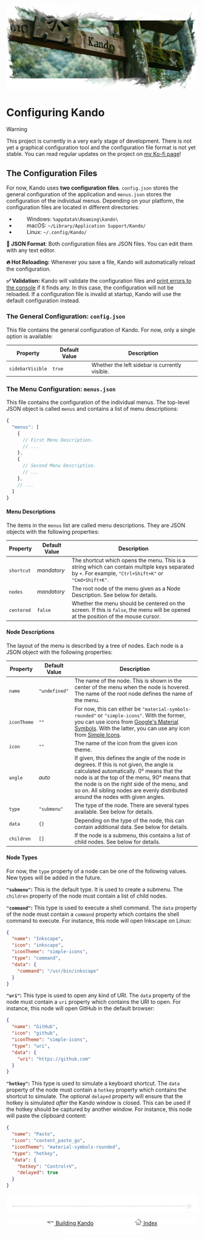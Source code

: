 <!--
SPDX-FileCopyrightText: Simon Schneegans <code@simonschneegans.de>
SPDX-License-Identifier: CC-BY-4.0
-->

<img src="img/banner03.jpg"></img>

# Configuring Kando

> [!WARNING]
> This project is currently in a very early stage of development. There is not yet a graphical configuration tool and the configuration file format is not yet stable. You can read regular updates on the project on [my Ko-fi page](https://ko-fi.com/schneegans)!

## The Configuration Files

For now, Kando uses **two configuration files**. `config.json` stores the general configuration of the application and `menus.json` stores the configuration of the individual menus.
Depending on your platform, the configuration files are located in different directories:

* <img height="14" width="26" src="https://cdn.simpleicons.org/windows" /> Windows: `%appdata%\Roaming\kando\`
* <img height="14" width="26" src="https://cdn.simpleicons.org/apple" /> macOS: `~/Library/Application Support/Kando/`
* <img height="14" width="26" src="https://cdn.simpleicons.org/linux/black" /> Linux: `~/.config/Kando/`

**📝 JSON Format**: Both configuration files are JSON files. You can edit them with any text editor.

**🔥 Hot Reloading:** Whenever you save a file, Kando will automatically reload the configuration.

**✅ Validation:** Kando will validate the configuration files and [print errors to the console](installing.md#running-kando-from-the-command-line) if it finds any. In this case, the configuration will not be reloaded. If a configuration file is invalid at startup, Kando will use the default configuration instead.


### The General Configuration: `config.json`

This file contains the general configuration of Kando.
For now, only a single option is available:

Property | Default Value | Description
-------- | ------------- | -----------
`sidebarVisible` | `true` | Whether the left sidebar is currently visible.

### The Menu Configuration: `menus.json`

This file contains the configuration of the individual menus.
The top-level JSON object is called `menus` and contains a list of menu descriptions:

```js
{
  "menus": [
    {
      // First Menu Description.
      // ...
    },
    {
      // Second Menu Description.
      // ...
    },
    // ...
  ]
}
```

#### Menu Descriptions

The items in the `menus` list are called menu descriptions.
They are JSON objects with the following properties:

Property | Default Value | Description
-------- | ------------- | -----------
`shortcut` | _mandatory_ | The shortcut which opens the menu. This is a string which can contain multiple keys separated by `+`. For example, `"Ctrl+Shift+K"` or `"Cmd+Shift+K"`.
`nodes` | _mandatory_ | The root node of the menu given as a Node Description. See below for details.
`centered` | `false` | Whether the menu should be centered on the screen. If this is `false`, the menu will be opened at the position of the mouse cursor.

#### Node Descriptions

The layout of the menu is described by a tree of nodes.
Each node is a JSON object with the following properties:

Property | Default Value | Description
-------- | ------------- | -----------
`name` | `"undefined"` | The name of the node. This is shown in the center of the menu when the node is hovered. The name of the root node defines the name of the menu.
`iconTheme` | `""` | For now, this can either be `"material-symbols-rounded"` or `"simple-icons"`. With the former, you can use icons from [Google's Material Symbols](https://fonts.google.com/icons). With the latter, you can use any icon from [Simple Icons](https://simpleicons.org/).
`icon` | `""` | The name of the icon from the given icon theme.
`angle` | _auto_ | If given, this defines the angle of the node in degrees. If this is not given, the angle is calculated automatically. 0° means that the node is at the top of the menu, 90° means that the node is on the right side of the menu, and so on. All sibling nodes are evenly distributed around the nodes with given angles.
`type` | `"submenu"` | The type of the node. There are several types available. See below for details.
`data` | `{}` | Depending on the type of the node, this can contain additional data. See below for details.
`children` | `[]` | If the node is a submenu, this contains a list of child nodes. See below for details.

#### Node Types

For now, the `type` property of a node can be one of the following values.
New types will be added in the future.

**`"submenu"`:** This is the default type. It is used to create a submenu. The `children` property of the node must contain a list of child nodes.

**`"command"`:** This type is used to execute a shell command. The `data` property of the node must contain a `command` property which contains the shell command to execute. For instance, this node will open Inkscape on Linux:
```json
{
  "name": "Inkscape",
  "icon": "inkscape",
  "iconTheme": "simple-icons",
  "type": "command",
  "data": {
    "command": "/usr/bin/inkscape"
  }
}
```

**`"uri"`:** This type is used to open any kind of URI. The `data` property of the node must contain a `uri` property which contains the URI to open. For instance, this node will open GitHub in the default browser:
```json
{
  "name": "GitHub",
  "icon": "github",
  "iconTheme": "simple-icons",
  "type": "uri",
  "data": {
    "uri": "https://github.com"
  }
}
```

**`"hotkey"`:** This type is used to simulate a keyboard shortcut. The `data` property of the node must contain a `hotkey` property which contains the shortcut to simulate. The optional `delayed` property will ensure that the hotkey is simulated _after_ the Kando window is closed. This can be used if the hotkey should be captured by another window. For instance, this node will paste the clipboard content:
```json
{
  "name": "Paste",
  "icon": "content_paste_go",
  "iconTheme": "material-symbols-rounded",
  "type": "hotkey",
  "data": {
    "hotkey": "Control+V",
    "delayed": true
  }
}
```

<p align="center"><img src ="img/hr.svg" /></p>

<p align="center">
  <img src="img/nav-space.svg"/>
  <a href="installing.md"><img src ="img/left-arrow.png"/> Building Kando</a>
  <img src="img/nav-space.svg"/>
  <a href="README.md"><img src ="img/home.png"/> Index</a>
  <img src="img/nav-space.svg"/>
  <img src="img/nav-space.svg"/>
  <img src="img/nav-space.svg"/>
</p>
